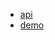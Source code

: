 
- [api](https://github.com/nervgh/angular-file-upload/wiki/Module-API)
- [demo](http://nervgh.github.io/pages/angular-file-upload/examples/image-preview/)